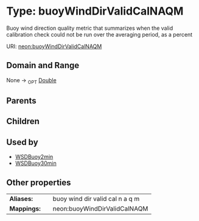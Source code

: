 
# Type: buoyWindDirValidCalNAQM


Buoy wind direction quality metric that summarizes when the valid calibration check could not be run over the averaging period, as a percent

URI: [neon:buoyWindDirValidCalNAQM](https://data.neonscience.org/buoyWindDirValidCalNAQM)


## Domain and Range

None ->  <sub>OPT</sub> [Double](types/Double.md)

## Parents


## Children


## Used by

 * [WSDBuoy2min](WSDBuoy2min.md)
 * [WSDBuoy30min](WSDBuoy30min.md)

## Other properties

|  |  |  |
| --- | --- | --- |
| **Aliases:** | | buoy wind dir valid cal n a q m |
| **Mappings:** | | neon:buoyWindDirValidCalNAQM |

